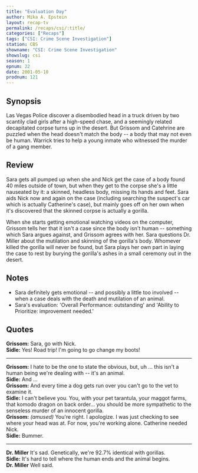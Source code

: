 ```yaml
---
title: "Evaluation Day"
author: Mika A. Epstein
layout: recap-tv
permalink: /recaps/csi/:title/
categories: ["Recaps"]
tags: ["CSI: Crime Scene Investigation"]
station: CBS
showname: "CSI: Crime Scene Investigation"
showslug: csi
season: 1
epnum: 22
date: 2001-05-10
prodnum: 121  
---
```


## Synopsis

Las Vegas Police discover a disembodied head in a truck driven by two scantily clad girls after a high-speed chase, and a seemingly related decapitated corpse turns up in the desert. But Grissom and Catehrine are puzzled when the head doesn't match the body -- a body that may not even be human. Warrick tries to help a young inmate who witnessed the murder of a gang member.

## Review

Sara gets all pumped up when she and Nick get the case of a body found 40 miles outside of town, but when they get to the corpse she's a little nauseated by it: a skinned, headless body, missing its hands and feet. Sara aids Nick now and again on the case (including searching the suspect's car which is actually Catherine's case), but mainly goes off on her own when it's discovered that the skinned corpse is actually a gorilla.

When she starts getting emotional watching videos on the computer, Grissom tells her that it isn't a case since the body isn't human -- something which Sara argues against, and Grissom agrees with her. Sara questions Dr. Miller about the mutilation and skinning of the gorilla's body. Whomever killed the gorilla will never be found, but Sara plays her own part in laying the case to rest by burying the gorilla's ashes in a small ceremony out in the desert.

## Notes

* Sara definitely gets emotional -- and possibly a little too involved -- when a case deals with the death and mutilation of an animal.  
* Sara's evaluation: 'Overall Performance: outstanding' and 'Ability to Prioritize: improvement needed.'

## Quotes

**Grissom:** Sara, go with Nick.  
**Sidle:** Yes! Road trip! I'm going to go change my boots!  

- - -

**Grissom:** I hate to be the one to state the obvious, but, uh ... this isn't a human being we're dealing with -- it's an animal.  
**Sidle:** And ...  
**Grissom:** And every time a dog gets run over you can't go to the vet to examine it.  
**Sidle:** I can't believe you. You, with your pet tarantula, your maggot farms, that komodo dragon on back order... you should be more sympathetic to the senseless murder of an innocent gorilla.  
**Grissom:** _(amused)_ You're right. I apologize. I was just checking to see where your head was at. For now, you're working alone. Catherine needed Nick.  
**Sidle:** Bummer.  

- - -

**Dr. Miller** It's sad. Genetically, we're 92.7% identical with gorillas.  
**Sidle:** It's hard to tell where the human ends and the animal begins.  
**Dr. Miller** Well said.
